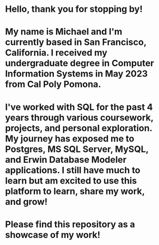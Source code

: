 # Hello, thank you for stopping by! 

# My name is Michael and I'm currently based in San Francisco, California. I received my undergraduate degree in Computer Information Systems in May 2023 from Cal Poly Pomona.

# I've worked with SQL for the past 4 years through various coursework, projects, and personal exploration. My journey has exposed me to Postgres, MS SQL Server, MySQL, and Erwin Database Modeler applications. I still have much to learn but am excited to use this platform to learn, share my work, and grow!

# Please find this repository as a showcase of my work!
